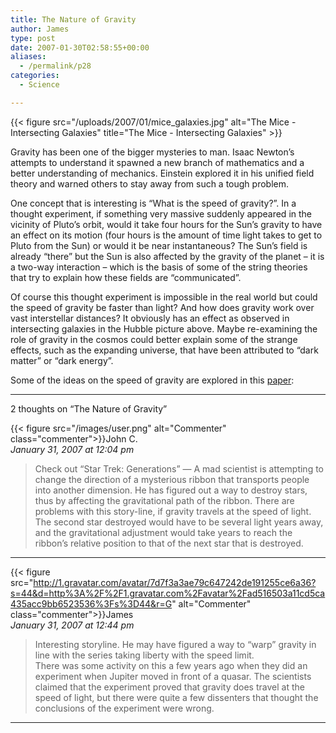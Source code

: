 ```yaml
---
title: The Nature of Gravity
author: James
type: post
date: 2007-01-30T02:58:55+00:00
aliases:
  - /permalink/p28
categories:
  - Science

---
```

{{< figure src="/uploads/2007/01/mice_galaxies.jpg" alt="The Mice - Intersecting Galaxies" title="The Mice - Intersecting Galaxies" >}}

Gravity has been one of the bigger mysteries to man. Isaac Newton&#8217;s attempts to understand it spawned a new branch of mathematics and a better understanding of mechanics. Einstein explored it in his unified field theory and warned others to stay away from such a tough problem.

One concept that is interesting is &#8220;What is the speed of gravity?&#8221;. In a thought experiment, if something very massive suddenly appeared in the vicinity of Pluto&#8217;s orbit, would it take four hours for the Sun&#8217;s gravity to have an effect on its motion (four hours is the amount of time light takes to get to Pluto from the Sun) or would it be near instantaneous? The Sun&#8217;s field is already &#8220;there&#8221; but the Sun is also affected by the gravity of the planet &#8211; it is a two-way interaction &#8211; which is the basis of some of the string theories that try to explain how these fields are &#8220;communicated&#8221;.

Of course this thought experiment is impossible in the real world but could the speed of gravity be faster than light? And how does gravity work over vast interstellar distances? It obviously has an effect as observed in intersecting galaxies in the Hubble picture above. Maybe re-examining the role of gravity in the cosmos could better explain some of the strange effects, such as the expanding universe, that have been attributed to &#8220;dark matter&#8221; or &#8220;dark energy&#8221;.

Some of the ideas on the speed of gravity are explored in this [paper][2]:

****

2 thoughts on “The Nature of Gravity”

{{< figure src="/images/user.png" alt="Commenter" class="commenter">}}John C.  
_January 31, 2007 at 12:04 pm_

>Check out “Star Trek: Generations” — A mad scientist is attempting to change the direction of a mysterious ribbon that transports people into another dimension. He has figured out a way to destroy stars, thus by affecting the gravitational path of the ribbon. There are problems with this story-line, if gravity travels at the speed of light. The second star destroyed would have to be several light years away, and the gravitational adjustment would take years to reach the ribbon’s relative position to that of the next star that is destroyed.

****

{{< figure src="http://1.gravatar.com/avatar/7d7f3a3ae79c647242de191255ce6a36?s=44&d=http%3A%2F%2F1.gravatar.com%2Favatar%2Fad516503a11cd5ca435acc9bb6523536%3Fs%3D44&r=G" alt="Commenter" class="commenter">}}James  
_January 31, 2007 at 12:44 pm_

>Interesting storyline. He may have figured a way to “warp” gravity in line with the series taking liberty with the speed limit.  
There was some activity on this a few years ago when they did an experiment when Jupiter moved in front of a quasar. The scientists claimed that the experiment proved that gravity does travel at the speed of light, but there were quite a few dissenters that thought the conclusions of the experiment were wrong.

****

 [2]: https://web.archive.org/web/20060208134508/http://metaresearch.org/cosmology/speed_of_gravity.asp
